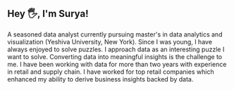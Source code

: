 ## Hey 🖐, I'm Surya!

A seasoned data analyst currently pursuing master's in data analytics and visualization (Yeshiva University, New York).
Since I was young, I have always enjoyed to solve puzzles. I approach data as an interesting puzzle I want to solve. Converting data into meaningful insights is the challenge to me.
I have been working with data for more than two years with experience in retail and supply chain. I have worked for top retail companies which enhanced my ability to derive business insights backed by data.

